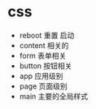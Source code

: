 # css

- reboot 重置 启动
- content 相关的
- form 表单相关
- button 按钮相关
- app 应用级别
- page 页面级别
- main 主要的全局样式
